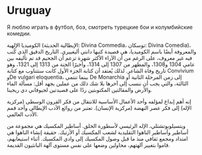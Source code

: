 # Uruguay
Я люблю играть в футбол, боэ, смотреть турецкие бои и колумбийские комедии.

الكوميديا ​​الإلهية (الإيطالية الحديثة: Divina Commedia، توسكان: Divina Comedìa)، والمعروفة أيضًا باسم الكوميديا، هي قصيدة كتبها دانتي أليغييري. التاريخ الدقيق الذي كُتب فيه غير معروف، على الرغم من أن الآراء الأكثر شهرة تزعم أن الجحيم قد تم تأليفه بين عامي 1304 و1308، والمطهر من 1307 إلى 1314، وأخيرًا الجنة من 1313 إلى 1321، وهو تاريخ وفاة الشاعر. لذلك يُعتقد أن كتابة الجزء الأول كانت ستتناوب مع كتابة Convivium وDe vulgari eloquentia، بينما تنتمي De Monarchia إلى زمن المرحلة الثانية أو الثالثة، والتي يجب أن ننسب إلى آخرها بلا شك ذلك من عملين بجهد أقل: مسألة الماء والأرض والمقالتين المكتوبتين ردًا على قصيدتين لجيوفاني دي ريجينا.

إنه أهم إبداع لمؤلفه وأحد الأعمال الأساسية للانتقال من فكر القرون الوسطى (مركزية الإله) إلى فكر عصر النهضة (مركزية الإنسان). تعتبر من روائع الأدب الإيطالي وأحد قمم الأدب العالمي.

ويتسيلوبوتشتلي، الإله الرئيسي لأسطورة الخلق.
أساطير المكسيك هي مجموعة من أساطير وأساطير الناهوا التقليدية لشعب المكسيك أو الأزتيك. حقيقة إنشاء الناهوا هي امتداد ومجمع ثقافي منذ ما قبل وصول المكسيك إلى وادي المكسيك. أثناء استيعابهم، قاموا بتغيير آلهتهم، محاولين وضعها على نفس مستوى آلهة البانثيون القديمة.
